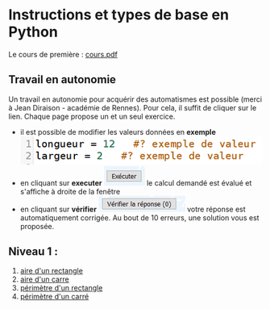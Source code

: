 # Instructions et types de base en Python

Le cours de première  : [cours.pdf](Cours.pdf)


## Travail en autonomie

Un travail en autonomie pour acquérir des automatismes est possible (merci à Jean Diraison - académie de Rennes). Pour cela, il suffit de cliquer sur le lien. Chaque page propose un et un seul exercice. 

- il est possible de modifier les valeurs données en **exemple** ![exemple](exemple_valeur.png)
- en cliquant sur **executer** ![executer](executer.png) le calcul demandé est évalué et s'affiche à droite de la fenêtre
- en cliquant sur **vérifier** ![verifier](verifier.png) votre réponse est automatiquement corrigée. Au bout de 10 erreurs, une solution vous est proposée.

## Niveau 1 :
1. [aire d'un rectangle](https://josedelamare.github.io/supersite/Premiere/02-introduction_python/aire-1.html)
2. [aire d'un carre](https://josedelamare.github.io/supersite/Premiere/02-introduction_python/aire-2.html)
3. [périmètre d'un rectangle](https://josedelamare.github.io/supersite/Premiere/02-introduction_python/perimetre-1.html)
4. [périmètre d'un carré](https://josedelamare.github.io/supersite/Premiere/02-introduction_python/perimetre-2.html)